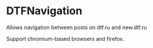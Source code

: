 # DTFNavigation
Allows navigation between posts on dtf.ru and new.dtf.ru

Support chromium-based browsers and firefox.
